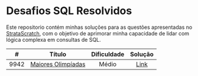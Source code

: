 # Desafios SQL Resolvidos

Este repositorio contém minhas soluções para as questões apresentadas no [StrataScratch](https://www.stratascratch.com), com o objetivo de aprimorar minha capacidade de lidar com lógica complexa em consultas de SQL.

|  #  | Título | Dificuldade | Solução |
|:---:|:------:|:-----------:|:-------:|
|9942|[Maiores Olimpíadas](https://platform.stratascratch.com/coding/9942-largest-olympics?code_type=1)|Médio|[Link](https://github.com/kellymartina/sqldesafios/blob/main/sql/9942.sql)|
